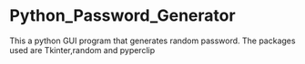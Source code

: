# Python_Password_Generator
This a python GUI program that generates random password. 
The packages used are Tkinter,random and pyperclip
